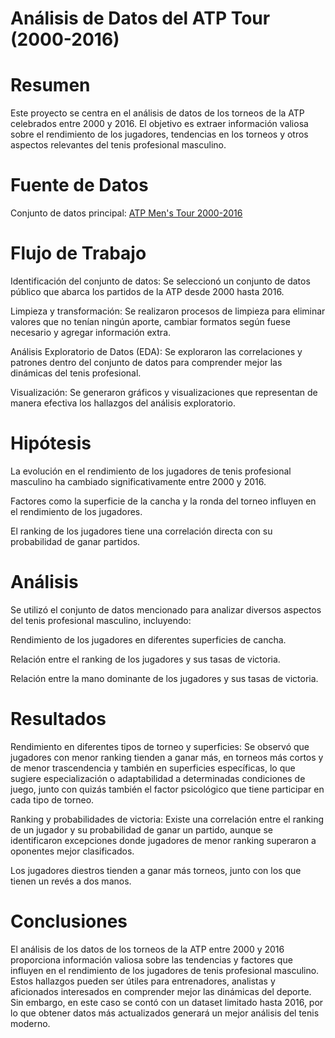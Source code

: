 # Análisis de Datos del ATP Tour (2000-2016)

# Resumen

Este proyecto se centra en el análisis de datos de los torneos de la ATP celebrados entre 2000 y 2016. El objetivo es extraer información valiosa sobre el rendimiento de los jugadores, tendencias en los torneos y otros aspectos relevantes del tenis profesional masculino.​

# Fuente de Datos

Conjunto de datos principal: [ATP Men's Tour 2000-2016​](https://www.kaggle.com/datasets/jordangoblet/atp-tour-20002016)

# Flujo de Trabajo

Identificación del conjunto de datos: Se seleccionó un conjunto de datos público que abarca los partidos de la ATP desde 2000 hasta 2016.​

Limpieza y transformación: Se realizaron procesos de limpieza para eliminar valores que no tenían ningún aporte, cambiar formatos según fuese necesario y agregar información extra.​

Análisis Exploratorio de Datos (EDA): Se exploraron las correlaciones y patrones dentro del conjunto de datos para comprender mejor las dinámicas del tenis profesional.​

Visualización: Se generaron gráficos y visualizaciones que representan de manera efectiva los hallazgos del análisis exploratorio.​

# Hipótesis

La evolución en el rendimiento de los jugadores de tenis profesional masculino ha cambiado significativamente entre 2000 y 2016.​

Factores como la superficie de la cancha y la ronda del torneo influyen en el rendimiento de los jugadores.​

El ranking de los jugadores tiene una correlación directa con su probabilidad de ganar partidos.​

# Análisis

Se utilizó el conjunto de datos mencionado para analizar diversos aspectos del tenis profesional masculino, incluyendo:​

Rendimiento de los jugadores en diferentes superficies de cancha.​

Relación entre el ranking de los jugadores y sus tasas de victoria.​

Relación entre la mano dominante de los jugadores y sus tasas de victoria.

# Resultados

Rendimiento en diferentes tipos de torneo y superficies: Se observó que jugadores con menor ranking tienden a ganar más, en torneos más cortos y de menor trascendencia y también en superficies específicas, lo que sugiere especialización o adaptabilidad a determinadas condiciones de juego, junto con quizás también el factor psicológico que tiene participar en cada tipo de torneo.​

Ranking y probabilidades de victoria: Existe una correlación entre el ranking de un jugador y su probabilidad de ganar un partido, aunque se identificaron excepciones donde jugadores de menor ranking superaron a oponentes mejor clasificados.​

Los jugadores diestros tienden a ganar más torneos, junto con los que tienen un revés a dos manos.

# Conclusiones
El análisis de los datos de los torneos de la ATP entre 2000 y 2016 proporciona información valiosa sobre las tendencias y factores que influyen en el rendimiento de los jugadores de tenis profesional masculino. Estos hallazgos pueden ser útiles para entrenadores, analistas y aficionados interesados en comprender mejor las dinámicas del deporte. Sin embargo, en este caso se contó con un dataset limitado hasta 2016, por lo que obtener datos más actualizados generará un mejor análisis del tenis moderno.